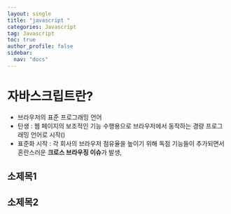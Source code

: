```yaml
---
layout: single
title: "javascript "
categories: Javascript
tag: Javascript
toc: true
author_profile: false
sidebar:
  nav: "docs"
---
```


# 자바스크립트란?
- 브라우저의 표준 프로그래밍 언어
- 탄생 : 웹 페이지의 보조적인 기능 수행용으로 브라우저에서 동작하는 경량 프로그래밍 언어로 시작()
- 표준화 시작 : 각 회사의 브라우저 점유율을 높이기 위해 독점 기능들이 추가되면서 혼란스러운 **크로스 브라우징 이슈**가 발생, 
## 소제목1

## 소제목2
